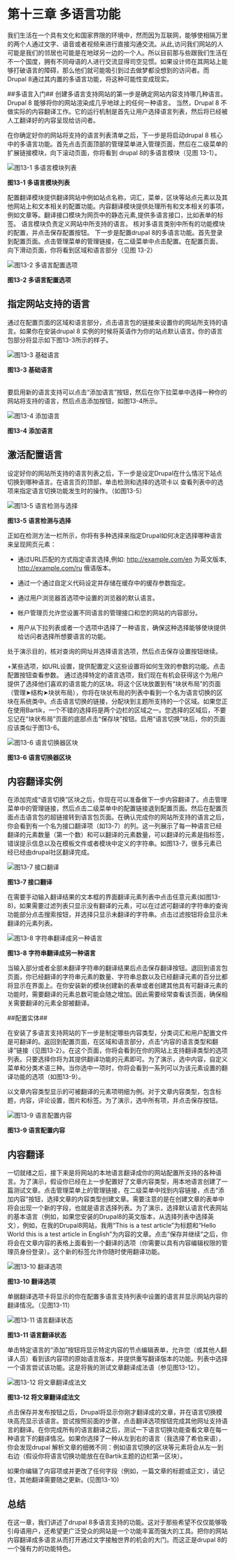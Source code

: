 # 第十三章 多语言功能 #
我们生活在一个具有文化和国家界限的环境中，然而因为互联网，能够使相隔万里的两个人通过文字、语音或者视频来进行直接沟通交流。从此,访问我们网站的人可能是我们的邻居也可能是在地球另一边的一个人。所以目前那与些跟我们生活在不一个国度，拥有不同母语的人进行交流显得司空见惯。如果设计师在其网站上能够打破语言的障碍，那么他们就可能吸引到过去做梦都没想到的访问者。而Drupal 8通过其内置的多语言功能，将这种可能性变成现实。

##多语言入门##
创建多语言支持网站的第一步是确定网站内容支持哪几种语言。Drupal 8 能够将你的网站渲染成几乎地球上的任何一种语言。 当然，Drupal 8 不做实际的内容翻译工作。它的运行机制是首先让用户选择语言列表，然后将已经被人工翻译好的内容呈现给访问者。

在你确定好你的网站将支持的语言列表清单之后，下一步是将启动drupal 8 核心中的多语言功能。首先点击页面顶部的管理菜单进入管理页面，然后在二级菜单的扩展链接模块，向下滚动页面，你将看到 drupal 8的多语言模块（见图 13-1）。

![图13-1 多语言模块列表](../images/pic-13-1.png)

**图13-1 多语言模块列表**

配置翻译模块提供翻译网站中例如站点名称，词汇，菜单，区块等站点元素以及其他网站上和文本相关的配置功能。内容翻译模块提供处理所有和文本相关的事项，例如文章等。翻译接口模块为网页中的静态元素,提供多语言接口，比如表单的标签。 语言模块负责定义网站中所支持的语言。   核对多语言类别中所有的功能模块的配置，并点击保存配置按钮。 下一步是配置drupal 8的多语言功能。首先登录到配置页面。点击管理菜单的管理链接，在二级菜单中点击配置。在配置页面， 向下滑动页面，你将看到区域和语言部分（见图 13-2）

![图13-2 多语言配置选项](../images/pic-13-2.png)

**图13-2 多语言配置选项**

## 指定网站支持的语言 ##

通过在配置页面的区域和语言部分，点击语言包的链接来设置你的网站所支持的语言。如果你在安装drupal 8 实例的时候将英语作为你的站点默认语言。你的语言包部分将显示如下图13-3所示的样子。

![图13-3 基础语言](../images/pic-13-3.png)

**图13-3 基础语言**

<br>要启用新的语言支持可以点击“添加语言”按钮，然后在你下拉菜单中选择一种你的网站将支持的语言，然后点击添加按钮，如图13-4所示。

![图13-4 添加语言](../images/pic-13-4.png)

**图13-4 添加语言**

## 激活配置语言 ##

设定好你的网站所支持的语言列表之后，下一步是设定Drupal在什么情况下站点切换到哪种语言。在语言页的顶部，单击检测和选择的选项卡以 
查看列表中的选项来指定语言切换功能发生时的操作。（如图13-5）

![图13-5 语言检测与选择](../images/pic-13-5.png)

**图13-5 语言检测与选择**

  正如在检测方法一栏所示，你将有多种选择来指定Drupal如何决定选择哪种语言来呈现网页元素：


- 通过URL匹配的方式指定语言选择,例如: http://example.com/en 为英文版本, http://example.com/ru 俄语版本。


- 通过一个通过自定义代码设定并存储在缓存中的缓存参数指定。


- 通过用户浏览器首选项中设置的浏览器的默认语言。

-  帐户管理页允许您设置不同语言的管理接口和您的网站的内容部分。

- 用户从下拉列表或者一个选项中选择了一种语言，确保这种选择能够使块提供给访问者选择所想要语言的功能。

处于演示目的，核对查询的网址并选择语言选项，然后点击保存设置按钮继续。

+某些选项，如URL设置，提供配置定义这些设置将如何生效的参数的功能。点击配置按钮查看参数。 通过选择特定的语言选项，我们现在有机会获得这个为用户提供了选择他们喜欢的语言能力的区块。将这个区块放置到有“块状布局”的页面（管理➤结构➤块状布局），你将在块状布局的列表中看到一个名为语言切换的区块在系统类中。点击语言切换的链接，分配块到主题所支持的一个区域。如果您正在使用Bartik，一个不错的选择将是两个边栏的区域之一。您选择的区域后，不要忘记在“块状布局”页面的底部点击“保存块”按钮。启用“语言切换”块后，你的页面应该类似于图13-6。

![图13-6 语言切换器区块](../images/pic-13-6.png)

**图13-6 语言切换器区块**

## 内容翻译实例 ##

在添加完成“语言切换”区块之后，你现在可以准备做下一步内容翻译了。点击管理菜单中的管理链接，然后点击二级菜单中的配置链接退到配置页面。然后在配置页面点击语言包的超链接转到语言包页面。在确认完成你的网站所支持的语言之后，你会看到有一个名为接口翻译项（如13-7）的列。这一列展示了每一种语言已经翻译的元素数量（第一个数）和可以翻译的元素数量，可以翻译的元素是指标签，错误提示信息以及在模板文件或者模块中定义的字符串。如图13-7，很多元素已经已经由drupal社区翻译完成。

![图13-7 接口翻译](../images/pic-13-7.png)

**图13-7 接口翻译**

   在需要手动输入翻译结果的文本框的界面翻译元素列表中点击任意元素(如图13-8)，如果需要过滤列表只显示没有翻译的元素，可以在过滤可翻译的字符串的查询功能部分点击搜索按钮，并选择只显示未翻译的字符串。点击过滤按钮将会显示未翻译的元素列表。

![图13-8 字符串翻译成另一种语言](../images/pic-13-8.png)

**图13-8 字符串翻译成另一种语言**

当输入部分或者全部未翻译字符串的翻译结果后点击保存翻译按钮。退回到语言包页面，你已经翻译的字符串元素的数量、字符串总数以及已经翻译元素的百分比都将显示在界面上。在你安装新的模块创建新的表单或者创建其他具有可翻译元素的功能时，需要翻译的元素总数可能会随之增加。因此需要经常查看该页面，确保相关需要翻译的元素全部被翻译。

##配置实体##

在安装了多语言支持网站的下一步是制定哪些内容类型，分类词汇和用户配置文件是可翻译的。返回到配置页面，在区域和语言部分，点击“内容的语言类型和翻译”链接（见图13-2）。在这个页面，你将会看到在你的网站上支持翻译类型的选项列表。只要选择你将为其提供翻译功能的元素即可。为了演示，选中内容，自定义菜单和分类术语三种。当你选中一项时，你将会看到一系列可以为该元素设置的翻译功能的选项（如图13-9）。

以文章内容类型显示的可被翻译的元素项明细为例。对于文章内容类型，包含标题，内容，评论设置，图片和标签。为了演示，选中所有项，并点击保存按钮。

![图13-9 语言配置内容](../images/pic-13-9.png)

**图13-9 语言配置内容**

## 内容翻译 ##

一切就绪之后，接下来是将网站的本地语言翻译成你的网站配置所支持的各种语言。为了演示，假设你已经在上一步配置好了文章内容类型，用本地语言创建了一篇测试文章。点击管理菜单上的管理链接，在二级菜单中找到内容链接，点击“添加内容”按钮，选择文章的内容类型创建文章。需要注意的是在创建文章的表单中将会出现一个新的字段，也就是语言选择列表。为了演示，选择默认语言代表网站的基本语言（例如，如果您安装的Drupal8的英文版本，从选择列表中选择英文），例如，在我的Drupal8网站，我用“This is a test article”为标题和“Hello World this is a test article in English”为内容的文章。点击“保存并继续”之后，你将会在文章内容的表格上面看到一个翻译的选项（你需要以具有内容编辑权限的管理员身份登录）。这个新的标签允许你随时使用翻译功能。

![图13-10 翻译选项](../images/pic-13-10.png)

**图13-10 翻译选项**

单据翻译选项卡将显示的你在配置多语言支持列表中设置的语言并显示网站内容的翻译情况。（见图13-11）

![图13-11 语言翻译状态](../images/pic-13-11.png)

**图13-11 语言翻译状态**

单击特定语言的“添加”按钮将显示特定内容的节点编辑表单，允许您（或其他人翻译人员）看到该内容项的原始语言版本，并提供重写翻译版本的功能。列表中选择一个语言尝试该功能。这是将我的测试文章翻译成法语（参见图13-12）。 

![图13-12 将文章翻译成法文](../images/pic-13-12.png)

**图13-12 将文章翻译成法文**

点击保存并发布按钮之后，Drupal将显示你刚才翻译成的文章，并在语言切换模块高亮显示该语言。尝试按照前面的步骤，点击翻译选项按钮完成其他网址支持语言的翻译。在你完成所有的语言翻译之后，测试一下语言切换功能查看文章在每一种语言下的翻译情况。如果你选择了一种从左到右的语言（我选择了希伯来语），你会发现drupal 解析文章的细微不同：例如语言切换的区块等元素将会从左一到右边（假设你将语言切换功能放在在Bartik主题的边栏第一区块）。

如果你编辑了内容项或并更改了任何字段（例如，一篇文章的标题或正文），请记住，其他翻译需要随之更新。(见图13-10)

## 总结 ##

在这一章，我们讲述了drupal 8多语言支持的功能。这对于那些希望不仅仅能够吸引母语用户，还希望更广泛受众的网站是一个功能丰富而强大的工具。把你的网站内容翻译成多语言从而打开通过文字接触世界的机会的大门。而这正是drupal 8的一个强有力的功能特色。
